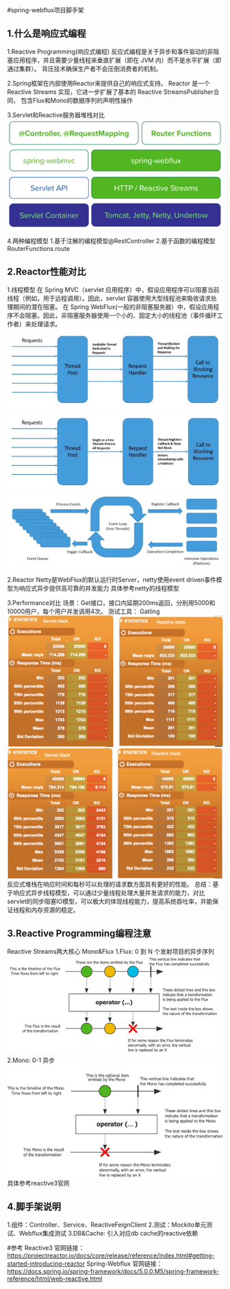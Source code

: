 #spring-webflux项目脚手架

## 1.什么是响应式编程
1.Reactive Programming(响应式编程)
反应式编程是关于异步和事件驱动的非阻塞应用程序，并且需要少量线程来垂直扩展（即在 JVM 内）而不是水平扩展（即通过集群）。
背压技术确保生产者不会压倒消费者的机制。

2.Spring框架在内部使用Reactor来提供自己的响应式支持。
Reactor 是一个 Reactive Streams 实现，它进一步扩展了基本的 Reactive StreamsPublisher合同，
包含Flux和Mono的数据序列的声明性操作

3.Servlet和Reactive服务器堆栈对比
 ![img.png](img.png)

4.两种编程模型
 1.基于注解的编程模型@RestController
 2.基于函数的编程模型RouterFunctions.route

## 2.Reactor性能对比
1.线程模型
在 Spring MVC（servlet 应用程序）中，假设应用程序可以阻塞当前线程（例如，用于远程调用）。因此，servlet 容器使用大型线程池来吸收请求处理期间的潜在阻塞。
在 Spring WebFlux(一般的非阻塞服务器）中，假设应用程序不会阻塞。因此，非阻塞服务器使用一个小的、固定大小的线程池（事件循环工作者）来处理请求。
![img_1.png](img_1.png)
![img_2.png](img_2.png)
![img_3.png](img_3.png)

2.Reactor Netty是WebFlux的默认运行时Server，netty使用event driven事件模型为响应式异步提供高可靠的并发能力
具体参考netty的线程模型

3.Performance对比
场景：Get接口，接口内延期200ms返回，分别用5000和10000用户，每个用户并发调用4次。
测试工具： Gatling
![img_5.png](img_5.png)
![img_4.png](img_4.png)
反应式堆栈在响应时间和每秒可以处理的请求数方面具有更好的性能。
总结：基于响应式异步线程模型，可以通过少量线程处理大量并发请求的能力，对比servlet的同步阻塞IO模型，可以极大的体现线程能力，提高系统吞吐率，并能保证线程和内存资源的稳定。

## 3.Reactive Programming编程注意
Reactive Streams两大核心 Mono&Flux
1.Flux: 0 到 N 个发射项目的异步序列
![img_6.png](img_6.png)
2.Mono: 0-1 异步
![img_7.png](img_7.png)
具体参考reactive3官网

## 4.脚手架说明
1.组件：Controller、Service、ReactiveFeignClient
2.测试：Mockito单元测试、Webflux集成测试
3.DB&Cache: 引入对应db cache的reactive依赖

#参考
Reactive3 官网链接：https://projectreactor.io/docs/core/release/reference/index.html#getting-started-introducing-reactor
Spring-Webflux 官网链接：https://docs.spring.io/spring-framework/docs/5.0.0.M5/spring-framework-reference/html/web-reactive.html
